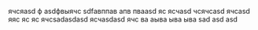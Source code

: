 ячсяasd
ф
asdфвыячс
sdfавппав
апв
пваasd
яс
ясчasd
чсячсasd
ячсasd
яяс
яс
яс
ячсsadasdasd
ясчasdasd
ячс
ва
аыва
ыва
ыва
sad
asd
asd
